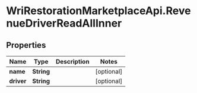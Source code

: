 # WriRestorationMarketplaceApi.RevenueDriverReadAllInner

## Properties
Name | Type | Description | Notes
------------ | ------------- | ------------- | -------------
**name** | **String** |  | [optional] 
**driver** | **String** |  | [optional] 



